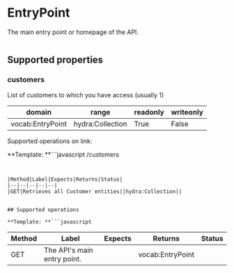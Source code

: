 
# EntryPoint

The main entry point or homepage of the API.

```javascript

```


## Supported properties


### customers

List of customers to which you have access (usually 1)


|domain|range|readonly|writeonly|
|--|--|--|--|
|vocab:EntryPoint|hydra:Collection|True|False|

Supported operations on link:

**Template: **```javascript
/customers
```


|Method|Label|Expects|Returns|Status|
|--|--|--|--|--|
|GET|Retrieves all Customer entities||hydra:Collection||


## Supported operations

**Template: **```javascript

```


|Method|Label|Expects|Returns|Status|
|--|--|--|--|--|
|GET|The API's main entry point.||vocab:EntryPoint||

